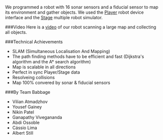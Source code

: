 We programmed a robot with 16 sonar sensors and a fiducial sensor to map its environment and gather objects. We used the [Player](http://playerstage.sourceforge.net/) robot device interface and the 
[Stage](http://playerstage.sourceforge.net/) multiple robot simulator. 

###Video
Here is a [video](http://www.youtube.com/watch?v=xfeQyYjLcSQ) of our robot scanning a large map and collecting all objects.

###Technical Achievements

* SLAM (Simultaneous Localisation And Mapping)
* The path finding methods have to be efficient and fast (Dijkstra's algorithm and the A* search algorithm)
* Map is scalable in all directions
* Perfect in sync Player/Stage data
* Resolveing collisions
* Map 100% convered by sonar & fiducial sensors 

###By Team Babbage

* Vilian Atmadzhov
* Yousef Gainey
* Nikin Patel
* Ganapathy Vivegananda
* Abdi Ossoble
* Cássio Lima
* Albert Still

